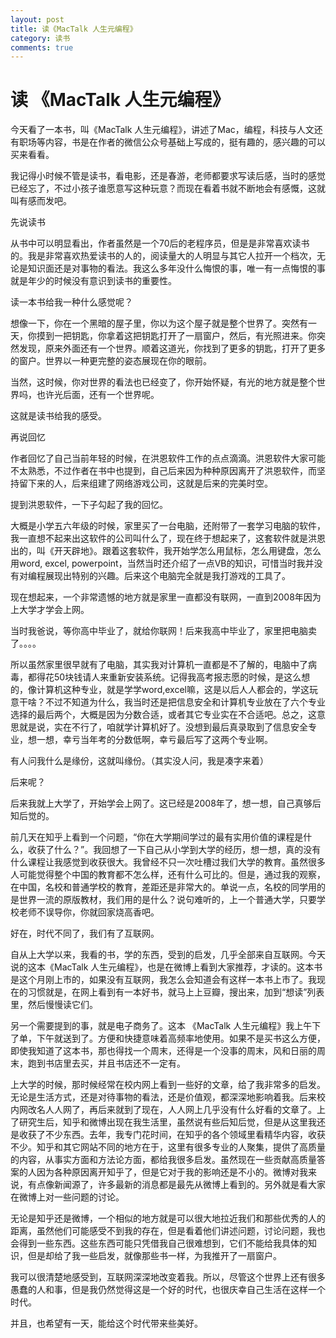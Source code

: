 ```yaml
---
layout: post
title: 读《MacTalk 人生元编程》
category: 读书
comments: true
---
```


# 读 《MacTalk 人生元编程》

今天看了一本书，叫《MacTalk 人生元编程》，讲述了Mac，编程，科技与人文还有职场等内容，书是在作者的微信公众号基础上写成的，挺有趣的，感兴趣的可以买来看看。

我记得小时候不管是读书，看电影，还是春游，老师都要求写读后感，当时的感觉已经忘了，不过小孩子谁愿意写这种玩意？而现在看着书就不断地会有感慨，这就叫有感而发吧。

先说读书

从书中可以明显看出，作者虽然是一个70后的老程序员，但是是非常喜欢读书的。我是非常喜欢热爱读书的人的，阅读量大的人明显与其它人拉开一个档次，无论是知识面还是对事物的看法。我这么多年没什么悔恨的事，唯一有一点悔恨的事就是年少的时候没有意识到读书的重要性。

读一本书给我一种什么感觉呢？



想像一下，你在一个黑暗的屋子里，你以为这个屋子就是整个世界了。突然有一天，你摸到一把钥匙，你拿着这把钥匙打开了一扇窗户，然后，有光照进来。你突然发现，原来外面还有一个世界。顺着这道光，你找到了更多的钥匙，打开了更多的窗户。世界以一种更完整的姿态展现在你的眼前。

当然，这时候，你对世界的看法也已经变了，你开始怀疑，有光的地方就是整个世界吗，也许光后面，还有一个世界呢。

这就是读书给我的感受。

再说回忆

作者回忆了自己当前年轻的时候，在洪恩软件工作的点点滴滴。洪恩软件大家可能不太熟悉，不过作者在书中也提到，自己后来因为种种原因离开了洪恩软件，而坚持留下来的人，后来组建了网络游戏公司，这就是后来的完美时空。

提到洪恩软件，一下子勾起了我的回忆。

大概是小学五六年级的时候，家里买了一台电脑，还附带了一套学习电脑的软件，我一直想不起来出这软件的公司叫什么了，现在终于想起来了，这套软件就是洪恩出的，叫《开天辟地》。跟着这套软件，我开始学怎么用鼠标，怎么用键盘，怎么用word, excel, powerpoint，当然当时还介绍了一点VB的知识，可惜当时我并没有对编程展现出特别的兴趣。后来这个电脑完全就是我打游戏的工具了。

现在想起来，一个非常遗憾的地方就是家里一直都没有联网，一直到2008年因为上大学才学会上网。

当时我爸说，等你高中毕业了，就给你联网！后来我高中毕业了，家里把电脑卖了。。。。

所以虽然家里很早就有了电脑，其实我对计算机一直都是不了解的，电脑中了病毒，都得花50块钱请人来重新安装系统。记得我高考报志愿的时候，是这么想的，像计算机这种专业，就是学学word,excel嘛，这是以后人人都会的，学这玩意干啥？不过不知道为什么，我当时还是把信息安全和计算机专业放在了六个专业选择的最后两个，大概是因为分数合适，或者其它专业实在不合适吧。总之，这意思就是说，实在不行了，咱就学计算机好了。没想到最后真录取到了信息安全专业，想一想，幸亏当年考的分数低啊，幸亏最后写了这两个专业啊。

有人问我什么是缘份，这就叫缘份。（其实没人问，我是凑字来着）

后来呢？

后来我就上大学了，开始学会上网了。这已经是2008年了，想一想，自己真够后知后觉的。

前几天在知乎上看到一个问题，“你在大学期间学过的最有实用价值的课程是什么，收获了什么？”。我回想了一下自己从小学到大学的经历，想一想，真的没有什么课程让我感觉到收获很大。我曾经不只一次吐槽过我们大学的教育。虽然很多人可能觉得整个中国的教育都不怎么样，还有什么可比的。但是，通过我的观察，在中国，名校和普通学校的教育，差距还是非常大的。单说一点，名校的同学用的是世界一流的原版教材，我们用的是什么？说句难听的，上一个普通大学，只要学校老师不误导你，你就回家烧高香吧。

好在，时代不同了，我们有了互联网。

自从上大学以来，我看的书，学的东西，受到的启发，几乎全部来自互联网。今天说的这本《MacTalk 人生元编程》，也是在微博上看到大家推荐，才读的。这本书是这个月刚上市的，如果没有互联网，我怎么会知道会有这样一本书上市了。我现在的习惯就是，在网上看到有一本好书，就马上上豆瓣，搜出来，加到“想读”列表里，然后慢慢读它们。
 
另一个需要提到的事，就是电子商务了。这本 《MacTalk 人生元编程》我上午下了单，下午就送到了。方便和快捷意味着高频率地使用。如果不是买书这么方便，即使我知道了这本书，那也得找一个周末，还得是一个没事的周末，风和日丽的周末，跑到书店里去买，并且书店还不一定有。

上大学的时候，那时候经常在校内网上看到一些好的文章，给了我非常多的启发。无论是生活方式，还是对待事物的看法，还是价值观，都深深地影响着我。后来校内网改名人人网了，再后来就到了现在，人人网上几乎没有什么好看的文章了。上了研究生后，知乎和微博出现在我生活里，虽然说有些后知后觉，但是从这里我还是收获了不少东西。去年，我专门花时间，在知乎的各个领域里看精华内容，收获不少。知乎和其它网站不同的地方在于，这里有很多专业的人聚集，提供了高质量的内容，从事实方面和方法论方面，都给我很多启发。虽然现在一些贡献高质量答案的人因为各种原因离开知乎了，但是它对于我的影响还是不小的。微博对我来说，有点像新闻源了，许多最新的消息都是最先从微博上看到的。另外就是看大家在微博上对一些问题的讨论。

无论是知乎还是微博，一个相似的地方就是可以很大地拉近我们和那些优秀的人的距离，虽然他们可能感受不到我的存在，但是看着他们讲述问题，讨论问题，我也会得到一些东西。这些东西可能只凭借我自己很难想到，它们不能给我具体的知识，但是却给了我一些启发，就像那些书一样，为我推开了一扇窗户。

我可以很清楚地感受到，互联网深深地改变着我。所以，尽管这个世界上还有很多愚蠢的人和事，但是我仍然觉得这是一个好的时代，也很庆幸自己生活在这样一个时代。

并且，也希望有一天，能给这个时代带来些美好。
